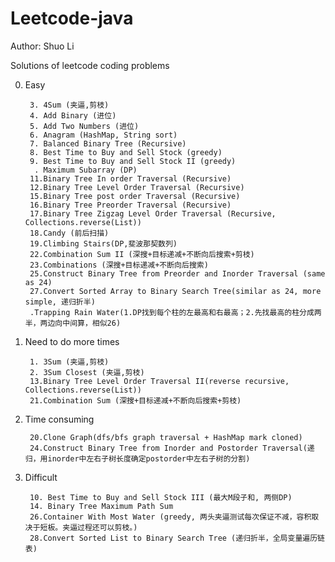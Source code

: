 Leetcode-java
=============
Author: Shuo Li

Solutions of leetcode coding problems

0. Easy

        3. 4Sum (夹逼,剪枝)
        4. Add Binary (进位)
        5. Add Two Numbers (进位)
        6. Anagram (HashMap, String sort)
        7. Balanced Binary Tree (Recursive)
        8. Best Time to Buy and Sell Stock (greedy)
        9. Best Time to Buy and Sell Stock II (greedy)
         . Maximum Subarray (DP)
        11.Binary Tree In order Traversal (Recursive)
        12.Binary Tree Level Order Traversal (Recursive)
        15.Binary Tree post order Traversal (Recursive)
        16.Binary Tree Preorder Traversal (Recursive)
        17.Binary Tree Zigzag Level Order Traversal (Recursive, Collections.reverse(List))
        18.Candy (前后扫描)
        19.Climbing Stairs(DP,斐波那契数列)
        22.Combination Sum II (深搜+目标递减+不断向后搜索+剪枝)
        23.Combinations (深搜+目标递减+不断向后搜索)
        25.Construct Binary Tree from Preorder and Inorder Traversal (same as 24)
        27.Convert Sorted Array to Binary Search Tree(similar as 24, more simple, 递归折半)
        .Trapping Rain Water(1.DP找到每个柱的左最高和右最高；2.先找最高的柱分成两半，两边向中间算，相似26)
1. Need to do more times
    
        1. 3Sum (夹逼,剪枝)
        2. 3Sum Closest (夹逼,剪枝)
        13.Binary Tree Level Order Traversal II(reverse recursive, Collections.reverse(List))
        21.Combination Sum (深搜+目标递减+不断向后搜索+剪枝)
2. Time consuming

        20.Clone Graph(dfs/bfs graph traversal + HashMap mark cloned)
        24.Construct Binary Tree from Inorder and Postorder Traversal(递归，用inorder中左右子树长度确定postorder中左右子树的分割)
3. Difficult
        
        10. Best Time to Buy and Sell Stock III (最大M段子和, 两侧DP)
        14. Binary Tree Maximum Path Sum
        26.Container With Most Water (greedy, 两头夹逼测试每次保证不减，容积取决于短板。夹逼过程还可以剪枝。)
        28.Convert Sorted List to Binary Search Tree (递归折半，全局变量遍历链表)
